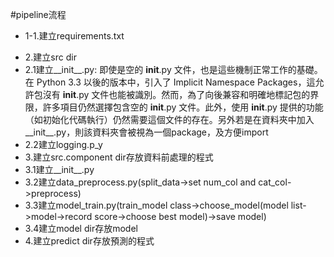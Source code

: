 #pipeline流程
- 1-1.建立requirements.txt
<!-- - 1-2.建立.setup.py 此處還有問題 -->
- 2.建立src dir
- 2.1建立__init__.py:
即使是空的 __init__.py 文件，也是這些機制正常工作的基礎。在 Python 3.3 以後的版本中，引入了 Implicit Namespace Packages，這允許包沒有 __init__.py 文件也能被識別。然而，為了向後兼容和明確地標記包的界限，許多項目仍然選擇包含空的 __init__.py 文件。此外，使用 __init__.py 提供的功能（如初始化代碼執行）仍然需要這個文件的存在。另外若是在資料夾中加入__init__.py，則該資料夾會被視為一個package，及方便import
- 2.2建立logging.p_y
- 3.建立src.component dir存放資料前處理的程式
- 3.1建立__init__.py
- 3.2建立data_preprocess.py(split_data->set num_col and cat_col->preprocess)
- 3.3建立model_train.py(train_model class->choose_model(model list->model->record score->choose best model)->save model)
- 3.4建立model dir存放model
- 4.建立predict dir存放預測的程式